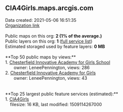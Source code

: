 <h2>CIA4Girls.maps.arcgis.com</h2> Data created: 2021-05-06 16:51:35 <br /><a target='new' href='https://CIA4Girls.maps.arcgis.com'>Organization link</a><br /><br />Public maps on this org: <b>2 (1% of the average.)</b><br />Public layers on this org: <b>1 </b>(<a target='new' href='https://services.arcgis.com/pOVCPJplElOM4i8Q/ArcGIS/rest/services'>full service list</a>)<br />Estimated storaged used by feature layers: <b>0 MB</b><br /><br />**Top 50 public maps by views:**<br />  1. <a target='new' href='https://www.arcgis.com/home/item.html?id=c444c545a6b34732a802e923d30a8c8b'>Chesterfield Innovative Academy for Girls School</a> <br />  &nbsp;&nbsp;&nbsp;&nbsp; &nbsp;&nbsp;owner: LeneePennington, views: 286<br />  2. <a target='new' href='https://www.arcgis.com/home/item.html?id=71750da2ee864c63b46447cd2b1e8987'>Chesterfield Innovative Academy for Girls</a> <br />  &nbsp;&nbsp;&nbsp;&nbsp; &nbsp;&nbsp;owner: LeneePennington, views: 43<br /><br /><br />**Top 25 largest public feature services (estimated):**<br /> 1. <a target='new' href='https://www.arcgis.com/home/item.html?id=8c23cae4b05b44b58d0c931ecb8685de'>CIA4Girls</a><br /> &nbsp;&nbsp;&nbsp;&nbsp;filesize: 16 KB, last modified: 1509114267000<br />